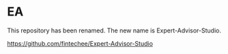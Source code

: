 # EA
This repository has been renamed. The new name is Expert-Advisor-Studio.

https://github.com/fintechee/Expert-Advisor-Studio
